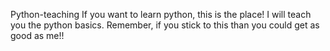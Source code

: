 Python-teaching
If you want to learn python, this is the place!
I will teach you the python basics.
Remember, if you stick to this than you could get as good as me!!
